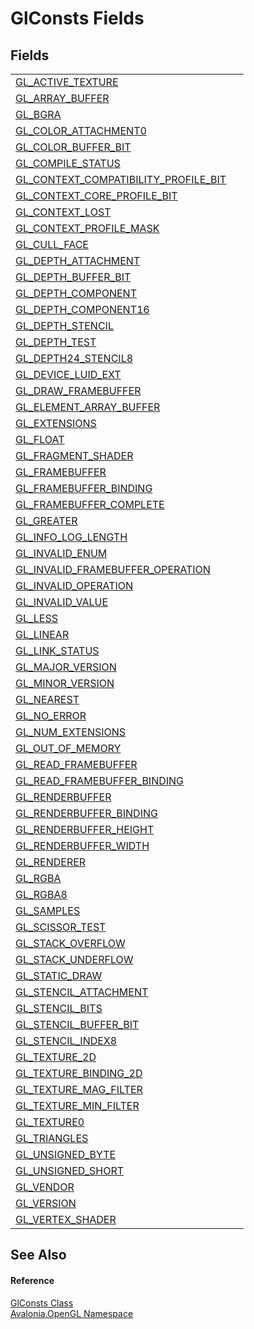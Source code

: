 # GlConsts Fields




## Fields
<table>
<tr>
<td><a href="F_Avalonia_OpenGL_GlConsts_GL_ACTIVE_TEXTURE">GL_ACTIVE_TEXTURE</a></td>
<td> </td>
</tr>
<tr>
<td><a href="F_Avalonia_OpenGL_GlConsts_GL_ARRAY_BUFFER">GL_ARRAY_BUFFER</a></td>
<td> </td>
</tr>
<tr>
<td><a href="F_Avalonia_OpenGL_GlConsts_GL_BGRA">GL_BGRA</a></td>
<td> </td>
</tr>
<tr>
<td><a href="F_Avalonia_OpenGL_GlConsts_GL_COLOR_ATTACHMENT0">GL_COLOR_ATTACHMENT0</a></td>
<td> </td>
</tr>
<tr>
<td><a href="F_Avalonia_OpenGL_GlConsts_GL_COLOR_BUFFER_BIT">GL_COLOR_BUFFER_BIT</a></td>
<td> </td>
</tr>
<tr>
<td><a href="F_Avalonia_OpenGL_GlConsts_GL_COMPILE_STATUS">GL_COMPILE_STATUS</a></td>
<td> </td>
</tr>
<tr>
<td><a href="F_Avalonia_OpenGL_GlConsts_GL_CONTEXT_COMPATIBILITY_PROFILE_BIT">GL_CONTEXT_COMPATIBILITY_PROFILE_BIT</a></td>
<td> </td>
</tr>
<tr>
<td><a href="F_Avalonia_OpenGL_GlConsts_GL_CONTEXT_CORE_PROFILE_BIT">GL_CONTEXT_CORE_PROFILE_BIT</a></td>
<td> </td>
</tr>
<tr>
<td><a href="F_Avalonia_OpenGL_GlConsts_GL_CONTEXT_LOST">GL_CONTEXT_LOST</a></td>
<td> </td>
</tr>
<tr>
<td><a href="F_Avalonia_OpenGL_GlConsts_GL_CONTEXT_PROFILE_MASK">GL_CONTEXT_PROFILE_MASK</a></td>
<td> </td>
</tr>
<tr>
<td><a href="F_Avalonia_OpenGL_GlConsts_GL_CULL_FACE">GL_CULL_FACE</a></td>
<td> </td>
</tr>
<tr>
<td><a href="F_Avalonia_OpenGL_GlConsts_GL_DEPTH_ATTACHMENT">GL_DEPTH_ATTACHMENT</a></td>
<td> </td>
</tr>
<tr>
<td><a href="F_Avalonia_OpenGL_GlConsts_GL_DEPTH_BUFFER_BIT">GL_DEPTH_BUFFER_BIT</a></td>
<td> </td>
</tr>
<tr>
<td><a href="F_Avalonia_OpenGL_GlConsts_GL_DEPTH_COMPONENT">GL_DEPTH_COMPONENT</a></td>
<td> </td>
</tr>
<tr>
<td><a href="F_Avalonia_OpenGL_GlConsts_GL_DEPTH_COMPONENT16">GL_DEPTH_COMPONENT16</a></td>
<td> </td>
</tr>
<tr>
<td><a href="F_Avalonia_OpenGL_GlConsts_GL_DEPTH_STENCIL">GL_DEPTH_STENCIL</a></td>
<td> </td>
</tr>
<tr>
<td><a href="F_Avalonia_OpenGL_GlConsts_GL_DEPTH_TEST">GL_DEPTH_TEST</a></td>
<td> </td>
</tr>
<tr>
<td><a href="F_Avalonia_OpenGL_GlConsts_GL_DEPTH24_STENCIL8">GL_DEPTH24_STENCIL8</a></td>
<td> </td>
</tr>
<tr>
<td><a href="F_Avalonia_OpenGL_GlConsts_GL_DEVICE_LUID_EXT">GL_DEVICE_LUID_EXT</a></td>
<td> </td>
</tr>
<tr>
<td><a href="F_Avalonia_OpenGL_GlConsts_GL_DRAW_FRAMEBUFFER">GL_DRAW_FRAMEBUFFER</a></td>
<td> </td>
</tr>
<tr>
<td><a href="F_Avalonia_OpenGL_GlConsts_GL_ELEMENT_ARRAY_BUFFER">GL_ELEMENT_ARRAY_BUFFER</a></td>
<td> </td>
</tr>
<tr>
<td><a href="F_Avalonia_OpenGL_GlConsts_GL_EXTENSIONS">GL_EXTENSIONS</a></td>
<td> </td>
</tr>
<tr>
<td><a href="F_Avalonia_OpenGL_GlConsts_GL_FLOAT">GL_FLOAT</a></td>
<td> </td>
</tr>
<tr>
<td><a href="F_Avalonia_OpenGL_GlConsts_GL_FRAGMENT_SHADER">GL_FRAGMENT_SHADER</a></td>
<td> </td>
</tr>
<tr>
<td><a href="F_Avalonia_OpenGL_GlConsts_GL_FRAMEBUFFER">GL_FRAMEBUFFER</a></td>
<td> </td>
</tr>
<tr>
<td><a href="F_Avalonia_OpenGL_GlConsts_GL_FRAMEBUFFER_BINDING">GL_FRAMEBUFFER_BINDING</a></td>
<td> </td>
</tr>
<tr>
<td><a href="F_Avalonia_OpenGL_GlConsts_GL_FRAMEBUFFER_COMPLETE">GL_FRAMEBUFFER_COMPLETE</a></td>
<td> </td>
</tr>
<tr>
<td><a href="F_Avalonia_OpenGL_GlConsts_GL_GREATER">GL_GREATER</a></td>
<td> </td>
</tr>
<tr>
<td><a href="F_Avalonia_OpenGL_GlConsts_GL_INFO_LOG_LENGTH">GL_INFO_LOG_LENGTH</a></td>
<td> </td>
</tr>
<tr>
<td><a href="F_Avalonia_OpenGL_GlConsts_GL_INVALID_ENUM">GL_INVALID_ENUM</a></td>
<td> </td>
</tr>
<tr>
<td><a href="F_Avalonia_OpenGL_GlConsts_GL_INVALID_FRAMEBUFFER_OPERATION">GL_INVALID_FRAMEBUFFER_OPERATION</a></td>
<td> </td>
</tr>
<tr>
<td><a href="F_Avalonia_OpenGL_GlConsts_GL_INVALID_OPERATION">GL_INVALID_OPERATION</a></td>
<td> </td>
</tr>
<tr>
<td><a href="F_Avalonia_OpenGL_GlConsts_GL_INVALID_VALUE">GL_INVALID_VALUE</a></td>
<td> </td>
</tr>
<tr>
<td><a href="F_Avalonia_OpenGL_GlConsts_GL_LESS">GL_LESS</a></td>
<td> </td>
</tr>
<tr>
<td><a href="F_Avalonia_OpenGL_GlConsts_GL_LINEAR">GL_LINEAR</a></td>
<td> </td>
</tr>
<tr>
<td><a href="F_Avalonia_OpenGL_GlConsts_GL_LINK_STATUS">GL_LINK_STATUS</a></td>
<td> </td>
</tr>
<tr>
<td><a href="F_Avalonia_OpenGL_GlConsts_GL_MAJOR_VERSION">GL_MAJOR_VERSION</a></td>
<td> </td>
</tr>
<tr>
<td><a href="F_Avalonia_OpenGL_GlConsts_GL_MINOR_VERSION">GL_MINOR_VERSION</a></td>
<td> </td>
</tr>
<tr>
<td><a href="F_Avalonia_OpenGL_GlConsts_GL_NEAREST">GL_NEAREST</a></td>
<td> </td>
</tr>
<tr>
<td><a href="F_Avalonia_OpenGL_GlConsts_GL_NO_ERROR">GL_NO_ERROR</a></td>
<td> </td>
</tr>
<tr>
<td><a href="F_Avalonia_OpenGL_GlConsts_GL_NUM_EXTENSIONS">GL_NUM_EXTENSIONS</a></td>
<td> </td>
</tr>
<tr>
<td><a href="F_Avalonia_OpenGL_GlConsts_GL_OUT_OF_MEMORY">GL_OUT_OF_MEMORY</a></td>
<td> </td>
</tr>
<tr>
<td><a href="F_Avalonia_OpenGL_GlConsts_GL_READ_FRAMEBUFFER">GL_READ_FRAMEBUFFER</a></td>
<td> </td>
</tr>
<tr>
<td><a href="F_Avalonia_OpenGL_GlConsts_GL_READ_FRAMEBUFFER_BINDING">GL_READ_FRAMEBUFFER_BINDING</a></td>
<td> </td>
</tr>
<tr>
<td><a href="F_Avalonia_OpenGL_GlConsts_GL_RENDERBUFFER">GL_RENDERBUFFER</a></td>
<td> </td>
</tr>
<tr>
<td><a href="F_Avalonia_OpenGL_GlConsts_GL_RENDERBUFFER_BINDING">GL_RENDERBUFFER_BINDING</a></td>
<td> </td>
</tr>
<tr>
<td><a href="F_Avalonia_OpenGL_GlConsts_GL_RENDERBUFFER_HEIGHT">GL_RENDERBUFFER_HEIGHT</a></td>
<td> </td>
</tr>
<tr>
<td><a href="F_Avalonia_OpenGL_GlConsts_GL_RENDERBUFFER_WIDTH">GL_RENDERBUFFER_WIDTH</a></td>
<td> </td>
</tr>
<tr>
<td><a href="F_Avalonia_OpenGL_GlConsts_GL_RENDERER">GL_RENDERER</a></td>
<td> </td>
</tr>
<tr>
<td><a href="F_Avalonia_OpenGL_GlConsts_GL_RGBA">GL_RGBA</a></td>
<td> </td>
</tr>
<tr>
<td><a href="F_Avalonia_OpenGL_GlConsts_GL_RGBA8">GL_RGBA8</a></td>
<td> </td>
</tr>
<tr>
<td><a href="F_Avalonia_OpenGL_GlConsts_GL_SAMPLES">GL_SAMPLES</a></td>
<td> </td>
</tr>
<tr>
<td><a href="F_Avalonia_OpenGL_GlConsts_GL_SCISSOR_TEST">GL_SCISSOR_TEST</a></td>
<td> </td>
</tr>
<tr>
<td><a href="F_Avalonia_OpenGL_GlConsts_GL_STACK_OVERFLOW">GL_STACK_OVERFLOW</a></td>
<td> </td>
</tr>
<tr>
<td><a href="F_Avalonia_OpenGL_GlConsts_GL_STACK_UNDERFLOW">GL_STACK_UNDERFLOW</a></td>
<td> </td>
</tr>
<tr>
<td><a href="F_Avalonia_OpenGL_GlConsts_GL_STATIC_DRAW">GL_STATIC_DRAW</a></td>
<td> </td>
</tr>
<tr>
<td><a href="F_Avalonia_OpenGL_GlConsts_GL_STENCIL_ATTACHMENT">GL_STENCIL_ATTACHMENT</a></td>
<td> </td>
</tr>
<tr>
<td><a href="F_Avalonia_OpenGL_GlConsts_GL_STENCIL_BITS">GL_STENCIL_BITS</a></td>
<td> </td>
</tr>
<tr>
<td><a href="F_Avalonia_OpenGL_GlConsts_GL_STENCIL_BUFFER_BIT">GL_STENCIL_BUFFER_BIT</a></td>
<td> </td>
</tr>
<tr>
<td><a href="F_Avalonia_OpenGL_GlConsts_GL_STENCIL_INDEX8">GL_STENCIL_INDEX8</a></td>
<td> </td>
</tr>
<tr>
<td><a href="F_Avalonia_OpenGL_GlConsts_GL_TEXTURE_2D">GL_TEXTURE_2D</a></td>
<td> </td>
</tr>
<tr>
<td><a href="F_Avalonia_OpenGL_GlConsts_GL_TEXTURE_BINDING_2D">GL_TEXTURE_BINDING_2D</a></td>
<td> </td>
</tr>
<tr>
<td><a href="F_Avalonia_OpenGL_GlConsts_GL_TEXTURE_MAG_FILTER">GL_TEXTURE_MAG_FILTER</a></td>
<td> </td>
</tr>
<tr>
<td><a href="F_Avalonia_OpenGL_GlConsts_GL_TEXTURE_MIN_FILTER">GL_TEXTURE_MIN_FILTER</a></td>
<td> </td>
</tr>
<tr>
<td><a href="F_Avalonia_OpenGL_GlConsts_GL_TEXTURE0">GL_TEXTURE0</a></td>
<td> </td>
</tr>
<tr>
<td><a href="F_Avalonia_OpenGL_GlConsts_GL_TRIANGLES">GL_TRIANGLES</a></td>
<td> </td>
</tr>
<tr>
<td><a href="F_Avalonia_OpenGL_GlConsts_GL_UNSIGNED_BYTE">GL_UNSIGNED_BYTE</a></td>
<td> </td>
</tr>
<tr>
<td><a href="F_Avalonia_OpenGL_GlConsts_GL_UNSIGNED_SHORT">GL_UNSIGNED_SHORT</a></td>
<td> </td>
</tr>
<tr>
<td><a href="F_Avalonia_OpenGL_GlConsts_GL_VENDOR">GL_VENDOR</a></td>
<td> </td>
</tr>
<tr>
<td><a href="F_Avalonia_OpenGL_GlConsts_GL_VERSION">GL_VERSION</a></td>
<td> </td>
</tr>
<tr>
<td><a href="F_Avalonia_OpenGL_GlConsts_GL_VERTEX_SHADER">GL_VERTEX_SHADER</a></td>
<td> </td>
</tr>
</table>

## See Also


#### Reference
<a href="T_Avalonia_OpenGL_GlConsts">GlConsts Class</a>  
<a href="N_Avalonia_OpenGL">Avalonia.OpenGL Namespace</a>  
